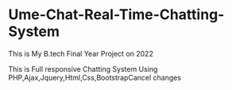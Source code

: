 # Ume-Chat-Real-Time-Chatting-System

This is My B.tech Final Year Project on 2022

This is Full responsive Chatting System Using PHP,Ajax,Jquery,Html,Css,BootstrapCancel changes
